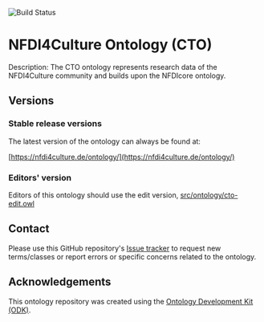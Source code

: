 
![Build Status](https://github.com/ISE-FIZKarlsruhe/nfdi4culture/actions/workflows/qc.yml/badge.svg)
# NFDI4Culture Ontology (CTO)

Description: The CTO ontology represents research data of the NFDI4Culture community and builds upon the NFDIcore ontology.

## Versions

### Stable release versions

The latest version of the ontology can always be found at:

[https://nfdi4culture.de/ontology/](https://nfdi4culture.de/ontology/)

### Editors' version

Editors of this ontology should use the edit version, [src/ontology/cto-edit.owl](src/ontology/cto-edit.owl)

## Contact

Please use this GitHub repository's [Issue tracker](https://github.com/ISE-FIZKarlsruhe/nfdi4culture/issues) to request new terms/classes or report errors or specific concerns related to the ontology.

## Acknowledgements

This ontology repository was created using the [Ontology Development Kit (ODK)](https://github.com/INCATools/ontology-development-kit).
